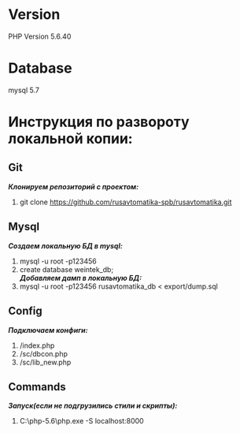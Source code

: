 # Version
PHP Version 5.6.40

# Database
mysql 5.7

# Инструкция по развороту локальной копии:

## Git
  ___Клонируем репозиторий с проектом:___  
  1. git clone  https://github.com/rusavtomatika-spb/rusavtomatika.git

## Mysql
  ___Создаем локальную БД в mysql:___  
  1. mysql -u root -p123456  
  2. create database weintek_db;  
  ___Добавляем дамп в локальную БД:___  
  1. mysql -u root -p123456 rusavtomatika_db < export/dump.sql  
  

## Config
  ___Подключаем конфиги:___  
  1. /index.php
  2. /sc/dbcon.php
  3. /sc/lib_new.php

## Commands
  ___Запуск(если не подгрузились стили и скрипты):___  
  1. C:\php-5.6\php.exe -S localhost:8000